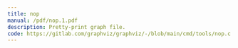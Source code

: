 ```yaml
---
title: nop
manual: /pdf/nop.1.pdf
description: Pretty-print graph file.
code: https://gitlab.com/graphviz/graphviz/-/blob/main/cmd/tools/nop.c
---
```

